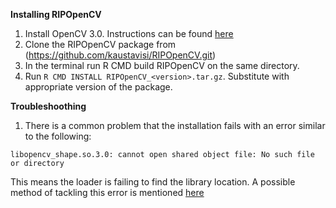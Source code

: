 **Installing RIPOpenCV**

1. Install OpenCV 3.0. Instructions can be found [here](http://docs.opencv.org/3.0-beta/doc/tutorials/introduction/linux_install/linux_install.html)
2. Clone the RIPOpenCV package from (https://github.com/kaustavisi/RIPOpenCV.git)
3. In the terminal run R CMD build RIPOpenCV on the same directory.
4. Run `R CMD INSTALL RIPOpenCV_<version>.tar.gz`. Substitute <version> with appropriate version of the package.


**Troubleshoothing**
1. There is a common problem that the installation fails with an error similar to the following:

```
libopencv_shape.so.3.0: cannot open shared object file: No such file or directory
```

This means the loader is failing to find the library location. A possible method of tackling this error is mentioned [here](http://www.eyrie.org/~eagle/notes/rpath.html)